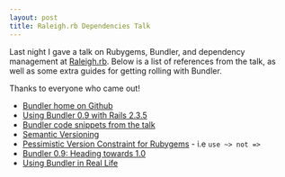 ```yaml
---
layout: post
title: Raleigh.rb Dependencies Talk
---
```

Last night I gave a talk on Rubygems, Bundler, and dependency management at [Raleigh.rb](http://www.meetup.com/raleighrb/ "The Raleigh-area Ruby Brigade (raleigh.rb) (Raleigh, NC) - Meetup.com").  Below is a list of references from the talk, as well as some extra guides for getting rolling with Bundler.

Thanks to everyone who came out!

* [Bundler home on Github](http://github.com/carlhuda/bundler/ "Bundler")
* [Using Bundler 0.9 with Rails 2.3.5](http://andre.arko.net/2010/02/13/using-bundler-09-with-rails-235/ "Bundler 0.9 and Rails 2.3.5")
* [Bundler code snippets from the talk](http://gist.github.com/334551 "gist: 334551 -  GitHub")
* [Semantic Versioning](http://semver.org/ "Semantic Versioning")
* [Pessimistic Version Constraint for Rubygems](http://docs.rubygems.org/read/chapter/16#page74 "RubyGems User Guide |  RubyGems Manuals") - i.e `use ~> not =>`
* [Bundler 0.9: Heading towards 1.0](http://yehudakatz.com/2010/02/01/bundler-0-9-heading-toward-1-0/ "Bundler 0.9: Heading Toward 1.0 &laquo;  Katz Got Your Tongue?")
* [Using Bundler in Real Life](http://yehudakatz.com/2010/02/09/using-bundler-in-real-life/ "Using Bundler in Real Life &laquo;  Katz Got Your Tongue?")